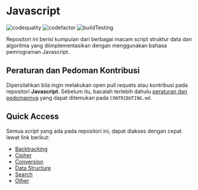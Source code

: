 # Javascript
![codequality](https://img.shields.io/lgtm/grade/javascript/github/bellshade/Javascript?label=code%20quality%3A%20js&style=for-the-badge)
![codefactor](https://img.shields.io/codefactor/grade/github/bellshade/Javascript/main?label=code%20factor%20quality&style=for-the-badge)
![buildTesting](https://img.shields.io/github/workflow/status/bellshade/Javascript/Node%20CI?style=for-the-badge)

Repositori ini berisi kumpulan dari berbagai macam script struktur data dan algoritma yang diimplementasikan dengan menggunakan bahasa pemrograman Javascript.

## Peraturan dan Pedoman Kontribusi
Dipersilahkan bila ingin melakukan open pull requets atau kontribusi pada repositori **Javascript**. Sebelum itu, bacalah terlebih dahulu [peraturan dan pedomannya](CONTRIBUTING.md) yang dapat ditemukan pada ``CONTRIBUTING.md``.

## Quick Access
Semua *script* yang ada pada repositori ini, dapat diakses dengan cepat lewat link berikut:
- [Backtracking](https://github.com/bellshade/Javascript/tree/main/backtracking)
- [Cipher](https://github.com/bellshade/Javascript/tree/main/chiper)
- [Conversion](https://github.com/bellshade/Javascript/tree/main/conversion)
- [Data Structure](https://github.com/bellshade/Javascript/tree/main/data_structure)
- [Search](https://github.com/bellshade/Javascript/tree/main/search)
- [Other](https://github.com/bellshade/Javascript/tree/main/other)
